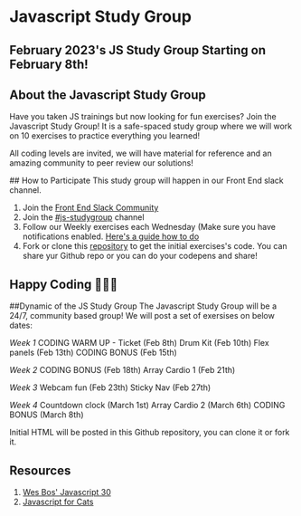 # Javascript Study Group

## February 2023's JS Study Group Starting on February 8th! 


## About the Javascript Study Group
Have you taken JS trainings but now looking for fun exercises? Join the Javascript Study Group! It is a safe-spaced study group where we will work on 10 exercises to practice everything you learned!

All coding levels are invited, we will have material for reference and an amazing community to peer review our solutions!


## How to Participate
This study group will happen in our Front End slack channel. 

1. Join the [Front End Slack Community](https://join.slack.com/t/womenwhocodefrontend/shared_invite/zt-1mqkunz6u-5f8sZQSzh7vO9FzPBCYnHA)
2. Join the [#js-studygroup](https://womenwhocodefrontend.slack.com/archives/C0324MXBHSP) channel
3. Follow our Weekly exercises each Wednesday (Make sure you have notifications enabled. [Here's a guide how to do](https://slack.com/help/articles/201355156-Configure-your-Slack-notifications )
4. Fork or clone this [repository](https://github.com/WomenWhoCode/js-study-group.git) to get the initial exercises's code. You can share yur Github repo or you can do your codepens and share!


## Happy Coding 👩🏻‍💻

##Dynamic of the JS Study Group
The Javascript Study Group will be a 24/7, community based group! We will post a set of exersises on below dates:

*Week 1*
CODING WARM UP - Ticket (Feb 8th)
Drum Kit (Feb 10th)
Flex panels (Feb 13th)
CODING BONUS (Feb 15th)

*Week 2*
CODING BONUS (Feb 18th)
Array Cardio 1 (Feb 21th)

*Week 3*
Webcam fun (Feb 23th)
Sticky Nav (Feb 27th)

*Week 4*
Countdown clock (March 1st)
Array Cardio 2 (March 6th)
CODING BONUS (March 8th)

Initial HTML will be posted in this Github repository, you can clone it or fork it.

## Resources
1. [Wes Bos' Javascript 30](javascript30.com )
2. [Javascript for Cats](http://jsforcats.com/)
